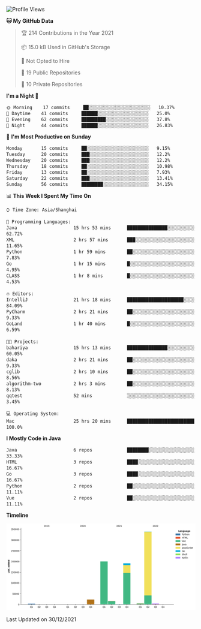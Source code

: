 <!--START_SECTION:waka-->
![Profile Views](http://img.shields.io/badge/Profile%20Views-0-blue)

**🐱 My GitHub Data** 

> 🏆 214 Contributions in the Year 2021
 > 
> 📦 15.0 kB Used in GitHub's Storage 
 > 
> 🚫 Not Opted to Hire
 > 
> 📜 19 Public Repositories 
 > 
> 🔑 10 Private Repositories  
 > 
**I'm a Night 🦉** 

```text
🌞 Morning    17 commits     ██░░░░░░░░░░░░░░░░░░░░░░░   10.37% 
🌆 Daytime    41 commits     ██████░░░░░░░░░░░░░░░░░░░   25.0% 
🌃 Evening    62 commits     █████████░░░░░░░░░░░░░░░░   37.8% 
🌙 Night      44 commits     ██████░░░░░░░░░░░░░░░░░░░   26.83%

```
📅 **I'm Most Productive on Sunday** 

```text
Monday       15 commits     ██░░░░░░░░░░░░░░░░░░░░░░░   9.15% 
Tuesday      20 commits     ███░░░░░░░░░░░░░░░░░░░░░░   12.2% 
Wednesday    20 commits     ███░░░░░░░░░░░░░░░░░░░░░░   12.2% 
Thursday     18 commits     ██░░░░░░░░░░░░░░░░░░░░░░░   10.98% 
Friday       13 commits     ██░░░░░░░░░░░░░░░░░░░░░░░   7.93% 
Saturday     22 commits     ███░░░░░░░░░░░░░░░░░░░░░░   13.41% 
Sunday       56 commits     ████████░░░░░░░░░░░░░░░░░   34.15%

```


📊 **This Week I Spent My Time On** 

```text
⌚︎ Time Zone: Asia/Shanghai

💬 Programming Languages: 
Java                     15 hrs 53 mins      ███████████████░░░░░░░░░░   62.72% 
XML                      2 hrs 57 mins       ███░░░░░░░░░░░░░░░░░░░░░░   11.65% 
Python                   1 hr 59 mins        ██░░░░░░░░░░░░░░░░░░░░░░░   7.83% 
Go                       1 hr 15 mins        █░░░░░░░░░░░░░░░░░░░░░░░░   4.95% 
CLASS                    1 hr 8 mins         █░░░░░░░░░░░░░░░░░░░░░░░░   4.53%

🔥 Editors: 
IntelliJ                 21 hrs 18 mins      █████████████████████░░░░   84.09% 
PyCharm                  2 hrs 21 mins       ██░░░░░░░░░░░░░░░░░░░░░░░   9.33% 
GoLand                   1 hr 40 mins        █░░░░░░░░░░░░░░░░░░░░░░░░   6.59%

🐱‍💻 Projects: 
bahariya                 15 hrs 13 mins      ███████████████░░░░░░░░░░   60.05% 
daka                     2 hrs 21 mins       ██░░░░░░░░░░░░░░░░░░░░░░░   9.33% 
cglib                    2 hrs 10 mins       ██░░░░░░░░░░░░░░░░░░░░░░░   8.56% 
algorithm-two            2 hrs 3 mins        ██░░░░░░░░░░░░░░░░░░░░░░░   8.13% 
qqtest                   52 mins             ░░░░░░░░░░░░░░░░░░░░░░░░░   3.45%

💻 Operating System: 
Mac                      25 hrs 20 mins      █████████████████████████   100.0%

```

**I Mostly Code in Java** 

```text
Java                     6 repos             ████████░░░░░░░░░░░░░░░░░   33.33% 
HTML                     3 repos             ████░░░░░░░░░░░░░░░░░░░░░   16.67% 
Go                       3 repos             ████░░░░░░░░░░░░░░░░░░░░░   16.67% 
Python                   2 repos             ██░░░░░░░░░░░░░░░░░░░░░░░   11.11% 
Vue                      2 repos             ██░░░░░░░░░░░░░░░░░░░░░░░   11.11%

```


**Timeline**

![Chart not found](https://raw.githubusercontent.com/youtiaoguagua/youtiaoguagua/master/charts/bar_graph.png) 


 Last Updated on 30/12/2021
<!--END_SECTION:waka-->
